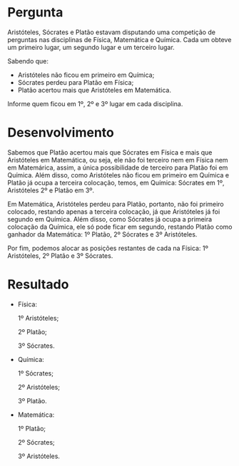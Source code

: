 # Pergunta
Aristóteles, Sócrates e Platão estavam disputando uma competição de perguntas nas disciplinas de Física, Matemática e Química. Cada um obteve um primeiro lugar, um segundo lugar e um terceiro lugar.

Sabendo que: 
- Aristóteles não ficou em primeiro em Química; 
- Sócrates perdeu para Platão em Física; 
- Platão acertou mais que Aristóteles em Matemática.

Informe quem ficou em 1º, 2º e 3º lugar em cada disciplina.

# Desenvolvimento
Sabemos que Platão acertou mais que Sócrates em Física e mais que Aristóteles em Matemática, ou seja, ele não foi terceiro nem em Física nem em Matemárica, assim, a única possibilidade de terceiro para Platão foi em Química. Além disso, como Aristóteles não ficou em primeiro em Química e Platão já ocupa a terceira colocação, temos, em Química: Sócrates em 1º, Aristóteles 2º e Platão em 3º.

Em Matemática, Aristóteles perdeu para Platão, portanto, não foi primeiro colocado, restando apenas a terceira colocação, já que Aristóteles já foi segundo em Química. Além disso, como Sócrates já ocupa a primeira colocação da Química, ele só pode ficar em segundo, restando Platão como ganhador da Matemática: 1º Platão, 2º Sócrates e 3º Aristóteles.

Por fim, podemos alocar as posições restantes de cada na Física: 1º Aristóteles, 2º Platão e 3º Sócrates.

# Resultado
- Física:

	1º Aristóteles;
  
	2º Platão;
  
	3º Sócrates.
  
- Química:

	1º Sócrates;
  
	2º Aristóteles;
  
	3º Platão.
  
- Matemática:

	1º Platão;
  
	2º Sócrates;
  
	3º Aristóteles.
